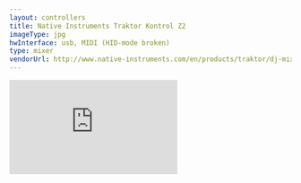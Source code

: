 ```yaml
---
layout: controllers
title: Native Instruments Traktor Kontrol Z2
imageType: jpg
hwInterface: usb, MIDI (HID-mode broken)
type: mixer
vendorUrl: http://www.native-instruments.com/en/products/traktor/dj-mixer/traktor-kontrol-z2/
---
```


<iframe src="https://player.vimeo.com/video/128798292?color=ff9933&portrait=0" width="300" height="168" frameborder="0" webkitallowfullscreen mozallowfullscreen allowfullscreen></iframe>
